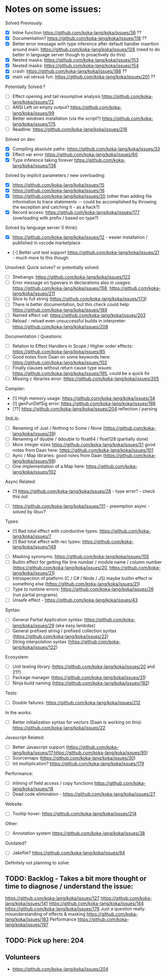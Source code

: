 # Notes on some issues:
Solved Previously:
- [x] Inline function https://github.com/koka-lang/koka/issues/36 ??
- [x] Documentation? https://github.com/koka-lang/koka/issues/118 ??
- [x] Better error message with type inference after default handler insertion around main: https://github.com/koka-lang/koka/issues/126 (need to do better in language server though to proactively do this)
- [x] Nested masks: https://github.com/koka-lang/koka/issues/153
- [x] Nested masks: https://github.com/koka-lang/koka/issues/154
- [x] crash: https://github.com/koka-lang/koka/issues/188 ??
- [x] main val versus fun: https://github.com/koka-lang/koka/issues/201 ??

Potentially Solved:?
- [ ] Effect opening and tail resumptive analysis https://github.com/koka-lang/koka/issues/72
- [ ] ANSI Left on empty output? https://github.com/koka-lang/koka/issues/99
- [ ] Better windows installation (via the script?) https://github.com/koka-lang/koka/issues/175
- [ ] Readline: https://github.com/koka-lang/koka/issues/216

Solved on dev:
- [x] Compiling absolute paths: https://github.com/koka-lang/koka/issues/33
- [x] Effect var error https://github.com/koka-lang/koka/issues/60
- [x] Type inference taking forever https://github.com/koka-lang/koka/issues/138

Solved by implicit parameters / new overloading:
- [x] https://github.com/koka-lang/koka/issues/15
- [x] https://github.com/koka-lang/koka/issues/16
- [x] https://github.com/koka-lang/koka/issues/20 
  (other than adding file information to trace statements -- could be accomplished by throwing the exception and catching it - as a hack?)
- [x] Record access: https://github.com/koka-lang/koka/issues/177 (overloading with prefix / based on type?)

Solved by language server (I think):
- [x] https://github.com/koka-lang/koka/issues/12 - easier installation / published in vscode marketplace
- [-] Better unit test support https://github.com/koka-lang/koka/issues/21 - much more to this though

Unsolved:
Quick solves? or potentially solved:
- [ ] Shebangs: https://github.com/koka-lang/koka/issues/123
- [ ] Error message on typevars in declarations also in usages: https://github.com/koka-lang/koka/issues/158, https://github.com/koka-lang/koka/issues/211
- [ ] Slice to full string (https://github.com/koka-lang/koka/issues/173)
- [ ] There is better documentation, but this check could help: https://github.com/koka-lang/koka/issues/189
- [ ] Named effect val: https://github.com/koka-lang/koka/issues/203
- [ ] Reload - reload even unsuccessful builds in interpreter: https://github.com/koka-lang/koka/issues/208

Documentation / Questions:
- [ ] Relation to Effect Handlers in Scope / Higher order effects: https://github.com/koka-lang/koka/issues/85
- [ ] Good notes from Daan on some keywords here: https://github.com/koka-lang/koka/issues/102
- [ ] Finally clauses without return cause type issues: https://github.com/koka-lang/koka/issues/195, could be a quick fix
- [ ] Missing c libraries error: https://github.com/koka-lang/koka/issues/205

Compiler:
- [!] High memory usage: https://github.com/koka-lang/koka/issues/34
- [!] genFunDefSig error: https://github.com/koka-lang/koka/issues/186
- [??] https://github.com/koka-lang/koka/issues/204 reflection / parsing

StdLib:
- [ ] Renaming of Just / Nothing to Some / None (https://github.com/koka-lang/koka/issues/39)
- [ ] Renaming of double / ddouble to float64 / float128 (partially done)
- [ ] More integer sizes https://github.com/koka-lang/koka/issues/51 good notes from Daan here: https://github.com/koka-lang/koka/issues/101
- [ ] Aync / Map libraries: good notes from Daan (https://github.com/koka-lang/koka/issues/98)
- [ ] One implementation of a Map here: https://github.com/koka-lang/koka/issues/102

Async Related:
- [!] https://github.com/koka-lang/koka/issues/28 - type error? - check this out
- [ ] https://github.com/koka-lang/koka/issues/111 - preemption async - solved by libuv?

Types:
- [!] Bad total effect with coinductive types: https://github.com/koka-lang/koka/issues/7
- [!] Bad total effect with rec types: https://github.com/koka-lang/koka/issues/149
- [ ] Masking synonyms: https://github.com/koka-lang/koka/issues/155
- [ ] Builtin effect for getting file line number / module name / column number (https://github.com/koka-lang/koka/issues/20, https://github.com/koka-lang/koka/issues/21)
- [ ] Introspection of platform (C / C# / Node / JS) maybe builtin effect or something else (https://github.com/koka-lang/koka/issues/21) 
- [ ] Type to runtime errors: https://github.com/koka-lang/koka/issues/26 (run partial programs)
- [ ] Unsafe effect - https://github.com/koka-lang/koka/issues/43

Syntax:
- [ ] General Partial Application syntax: https://github.com/koka-lang/koka/issues/29 (aka easy lambdas)
- [ ] General prefixed string / prefixed collection syntax (https://github.com/koka-lang/koka/issues/22)
- [ ] String interpolation syntax (https://github.com/koka-lang/koka/issues/122)

Ecosystem:
- [ ] Unit testing library (https://github.com/koka-lang/koka/issues/20 and 21?)
- [ ] Package manager (https://github.com/koka-lang/koka/issues/31)
- [ ] Ninja build naming (https://github.com/koka-lang/koka/issues/182)

Tests:
- [ ] Double failures: https://github.com/koka-lang/koka/issues/212

In the works:
- [ ] Better initialization syntax for vectors (Daan is working on this): https://github.com/koka-lang/koka/issues/22

Javascript Related:
- [ ] Better Javascript support (https://github.com/koka-lang/koka/issues/17,https://github.com/koka-lang/koka/issues/95)
- [ ] Sourcemaps (https://github.com/koka-lang/koka/issues/30)
- [ ] Int multiplication? https://github.com/koka-lang/koka/issues/179

Performance:
- [ ] Inlining of field access / copy functions https://github.com/koka-lang/koka/issues/18
- [ ] Dead code elimination - https://github.com/koka-lang/koka/issues/27

Website:
- [ ] Tooltip hover: https://github.com/koka-lang/koka/issues/214

Other:
- [ ] Annotation system https://github.com/koka-lang/koka/issues/38

Outdated?
- [ ] Jakefile? https://github.com/koka-lang/koka/issues/64

Definitely not planning to solve:

## TODO: Backlog - Takes a bit more thought or time to diagnose / understand the issue:
https://github.com/koka-lang/koka/issues/127
https://github.com/koka-lang/koka/issues/141
https://github.com/koka-lang/koka/issues/144
https://github.com/koka-lang/koka/issues/178
Just a question really: misunderstanding of effects & masking
https://github.com/koka-lang/koka/issues/183
Performance
https://github.com/koka-lang/koka/issues/197

## TODO: Pick up here: 204



## Volunteers
- https://github.com/koka-lang/koka/issues/204